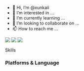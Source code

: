 - 👋 Hi, I’m @xunkaii
- 👀 I’m interested in ...
- 🌱 I’m currently learning ...
- 💞️ I’m looking to collaborate on ...
- 📫 How to reach me ...

<!---
xunkaii/xunkaii is a ✨ special ✨ repository because its `README.md` (this file) appears on your GitHub profile.
You can click the Preview link to take a look at your changes.
--->


<a href="버튼을 눌렀을 때 이동할 링크" target="_blank"><img src="https://img.shields.io/badge/lilya9bat@gmail.com-EA4335?style=flat-square&logo=Gmail&logoColor=white"/></a>
<a href="버튼을 눌렀을 때 이동할 링크" target="_blank"><img src="https://img.shields.io/badge/xunkai_-E4405F?style=flat-square&logo=Instagram&logoColor=white"/></a>
<a href="버튼을 눌렀을 때 이동할 링크" target="_blank"><img src="https://img.shields.io/badge/notion-000000?style=flat-square&logo=Notion&logoColor=white"/></a>

Skills

### Platforms & Language
